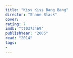 ```yaml
---
title: "Kiss Kiss Bang Bang"
director: "Shane Black"
cover: 
rating: 7
imdb: "tt0373469"
publishYear: "2005"
read: "2014"
tags:
- 
---
```


